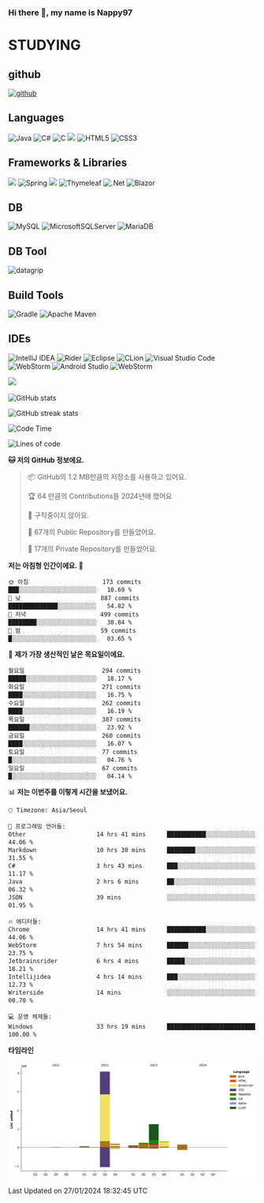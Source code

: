 ### Hi there 👋, my name is Nappy97

# STUDYING
## github
[<img src='https://cdn.jsdelivr.net/npm/simple-icons@3.0.1/icons/github.svg' alt='github' height='40'>](https://github.com/Nappy97)  

## Languages
![Java](https://img.shields.io/badge/java-%23ED8B00.svg?style=for-the-badge&logo=openjdk&logoColor=white) ![C#](https://img.shields.io/badge/c%23-%23239120.svg?style=for-the-badge&logo=c-sharp&logoColor=white) ![C](https://img.shields.io/badge/c-%2300599C.svg?style=for-the-badge&logo=c&logoColor=white) <img src="https://img.shields.io/badge/javascript-F7DF1E?style=for-the-badge&logo=javascript&logoColor=black"> ![HTML5](https://img.shields.io/badge/html5-%23E34F26.svg?style=for-the-badge&logo=html5&logoColor=white) ![CSS3](https://img.shields.io/badge/css3-%231572B6.svg?style=for-the-badge&logo=css3&logoColor=white)

## Frameworks & Libraries
<img src="https://img.shields.io/badge/bootstrap-7952B3?style=for-the-badge&logo=bootstrap&logoColor=white"> ![Spring](https://img.shields.io/badge/spring-%236DB33F.svg?style=for-the-badge&logo=spring&logoColor=white) <img src="https://img.shields.io/badge/jQuery-0769AD?style=for-the-badge&logo=jquery&logoColor=white"> ![Thymeleaf](https://img.shields.io/badge/Thymeleaf-%23005C0F.svg?style=for-the-badge&logo=Thymeleaf&logoColor=white) ![.Net](https://img.shields.io/badge/.NET-5C2D91?style=for-the-badge&logo=.net&logoColor=white) ![Blazor](https://img.shields.io/badge/blazor-%235C2D91.svg?style=for-the-badge&logo=blazor&logoColor=white)

## DB
![MySQL](https://img.shields.io/badge/mysql-%2300f.svg?style=for-the-badge&logo=mysql&logoColor=white) ![MicrosoftSQLServer](https://img.shields.io/badge/Microsoft%20SQL%20Server-CC2927?style=for-the-badge&logo=microsoft%20sql%20server&logoColor=white) ![MariaDB](https://img.shields.io/badge/MariaDB-003545?style=for-the-badge&logo=mariadb&logoColor=white)

## DB Tool
![datagrip](https://img.shields.io/badge/datagrip-9681EB?style=flat&logo=datagrip)

## Build Tools
![Gradle](https://img.shields.io/badge/Gradle-02303A.svg?style=for-the-badge&logo=Gradle&logoColor=white) ![Apache Maven](https://img.shields.io/badge/Apache%20Maven-C71A36?style=for-the-badge&logo=Apache%20Maven&logoColor=white)

## IDEs
![IntelliJ IDEA](https://img.shields.io/badge/IntelliJIDEA-000000.svg?style=for-the-badge&logo=intellij-idea&logoColor=white) ![Rider](https://img.shields.io/badge/Rider-000000.svg?style=for-the-badge&logo=Rider&logoColor=white&color=black&labelColor=crimson) ![Eclipse](https://img.shields.io/badge/Eclipse-FE7A16.svg?style=for-the-badge&logo=Eclipse&logoColor=white) ![CLion](https://img.shields.io/badge/CLion-black?style=for-the-badge&logo=clion&logoColor=white) ![Visual Studio Code](https://img.shields.io/badge/Visual%20Studio%20Code-0078d7.svg?style=for-the-badge&logo=visual-studio-code&logoColor=white) ![WebStorm](https://img.shields.io/badge/webstorm-143?style=for-the-badge&logo=webstorm&logoColor=white&color=black) ![Android Studio](https://img.shields.io/badge/Android%20Studio-3DDC84.svg?style=for-the-badge&logo=android-studio&logoColor=white) ![WebStorm](https://img.shields.io/badge/webstorm-143?style=for-the-badge&logo=webstorm&logoColor=white&color=black)

<div>
  <img  src="https://github-readme-stats.vercel.app/api/top-langs/?username=Nappy97&langs_count=8&exclude_repo=Example-deep-learning-from-scratch&layout=compact&line_height=24&hide_border=true&title_color=d88e82&card_width=280">
<div>
  
![GitHub stats](https://github-readme-stats.vercel.app/api?username=Nappy97&show_icons=true)  

![GitHub streak stats](https://github-readme-streak-stats.herokuapp.com/?user=Nappy97)  

<!--START_SECTION:waka-->
![Code Time](http://img.shields.io/badge/Code%20Time-1%2C433%20hrs%2053%20mins-blue)

![Lines of code](https://img.shields.io/badge/%EC%A0%80%EB%8A%94%20%EC%97%AC%ED%83%9C%EA%B9%8C%EC%A7%80%20-6.4%20million%20%EC%A4%84%EC%9D%98%20%EC%BD%94%EB%93%9C%EB%A5%BC%20%EC%9E%91%EC%84%B1%ED%96%88%EC%96%B4%EC%9A%94.-blue)

**🐱 저의 GitHub 정보에요.** 

> 📦 GitHub의 1.2 MB만큼의 저장소를 사용하고 있어요. 
 > 
> 🏆 64 만큼의 Contributions을 2024년에 했어요
 > 
> 🚫 구직중이지 않아요.
 > 
> 📜 67개의 Public Repository를 만들었어요. 
 > 
> 🔑 17개의 Private Repository를 만들었어요. 
 > 
**저는 아침형 인간이에요. 🐤** 

```text
🌞 아침                     173 commits         ███░░░░░░░░░░░░░░░░░░░░░░   10.69 % 
🌆 낮　                     887 commits         ██████████████░░░░░░░░░░░   54.82 % 
🌃 저녁                     499 commits         ████████░░░░░░░░░░░░░░░░░   30.84 % 
🌙 밤　                     59 commits          █░░░░░░░░░░░░░░░░░░░░░░░░   03.65 % 
```
📅 **제가 가장 생산적인 날은 목요일이에요.** 

```text
월요일                      294 commits         █████░░░░░░░░░░░░░░░░░░░░   18.17 % 
화요일                      271 commits         ████░░░░░░░░░░░░░░░░░░░░░   16.75 % 
수요일                      262 commits         ████░░░░░░░░░░░░░░░░░░░░░   16.19 % 
목요일                      387 commits         ██████░░░░░░░░░░░░░░░░░░░   23.92 % 
금요일                      260 commits         ████░░░░░░░░░░░░░░░░░░░░░   16.07 % 
토요일                      77 commits          █░░░░░░░░░░░░░░░░░░░░░░░░   04.76 % 
일요일                      67 commits          █░░░░░░░░░░░░░░░░░░░░░░░░   04.14 % 
```


📊 **저는 이번주를 이렇게 시간을 보냈어요.** 

```text
🕑︎ Timezone: Asia/Seoul

💬 프로그래밍 언어들: 
Other                    14 hrs 41 mins      ███████████░░░░░░░░░░░░░░   44.06 % 
Markdown                 10 hrs 30 mins      ████████░░░░░░░░░░░░░░░░░   31.55 % 
C#                       3 hrs 43 mins       ███░░░░░░░░░░░░░░░░░░░░░░   11.17 % 
Java                     2 hrs 6 mins        ██░░░░░░░░░░░░░░░░░░░░░░░   06.32 % 
JSON                     39 mins             ░░░░░░░░░░░░░░░░░░░░░░░░░   01.95 % 

🔥 에디터들: 
Chrome                   14 hrs 41 mins      ███████████░░░░░░░░░░░░░░   44.06 % 
WebStorm                 7 hrs 54 mins       ██████░░░░░░░░░░░░░░░░░░░   23.75 % 
Jetbrainsrider           6 hrs 4 mins        █████░░░░░░░░░░░░░░░░░░░░   18.21 % 
Intellijidea             4 hrs 14 mins       ███░░░░░░░░░░░░░░░░░░░░░░   12.73 % 
Writerside               14 mins             ░░░░░░░░░░░░░░░░░░░░░░░░░   00.70 % 

💻 운영 체제들: 
Windows                  33 hrs 19 mins      █████████████████████████   100.00 % 
```

**타임라인**

![Lines of Code chart](https://raw.githubusercontent.com/Nappy97/Nappy97/main/assets/bar_graph.png)


 Last Updated on 27/01/2024 18:32:45 UTC
<!--END_SECTION:waka-->
